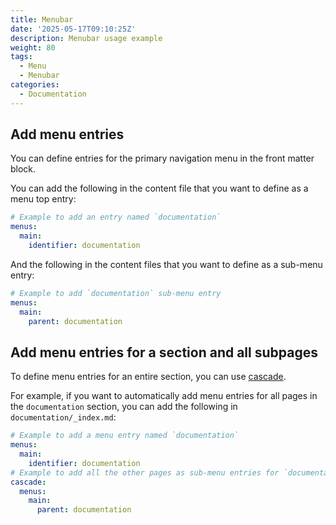 ```yaml
---
title: Menubar
date: '2025-05-17T09:10:25Z'
description: Menubar usage example
weight: 80
tags:
  - Menu
  - Menubar
categories:
  - Documentation
---
```


## Add menu entries

You can define entries for the primary navigation menu in the front matter block.

You can add the following in the content file that you want to define as a menu
top entry:

```yaml
# Example to add an entry named `documentation`
menus:
  main:
    identifier: documentation
```

And the following in the content files that you want to define as a sub-menu entry:

```yaml
# Example to add `documentation` sub-menu entry
menus:
  main:
    parent: documentation
```

## Add menu entries for a section and all subpages

To define menu entries for an entire section, you can use [cascade][hugo-cascade].

For example, if you want to automatically add menu entries for all pages in the
`documentation` section, you can add the following in `documentation/_index.md`:

```yaml
# Example to add a menu entry named `documentation`
menus:
  main:
    identifier: documentation
# Example to add all the other pages as sub-menu entries for `documentation`
cascade:
  menus:
    main:
      parent: documentation
```

[hugo-cascade]: <https://gohugo.io/content-management/front-matter/#cascade-1> "Hugo Cascade"
